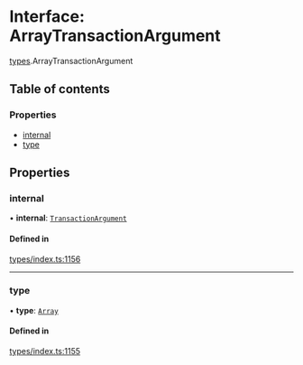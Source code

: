 # Interface: ArrayTransactionArgument

[types](../wiki/types).ArrayTransactionArgument

## Table of contents

### Properties

- [internal](../wiki/types.ArrayTransactionArgument#internal)
- [type](../wiki/types.ArrayTransactionArgument#type)

## Properties

### internal

• **internal**: [`TransactionArgument`](../wiki/types#transactionargument)

#### Defined in

[types/index.ts:1156](https://github.com/PolymeshAssociation/polymesh-sdk/blob/3d14e829/src/types/index.ts#L1156)

___

### type

• **type**: [`Array`](../wiki/types.TransactionArgumentType#array)

#### Defined in

[types/index.ts:1155](https://github.com/PolymeshAssociation/polymesh-sdk/blob/3d14e829/src/types/index.ts#L1155)
